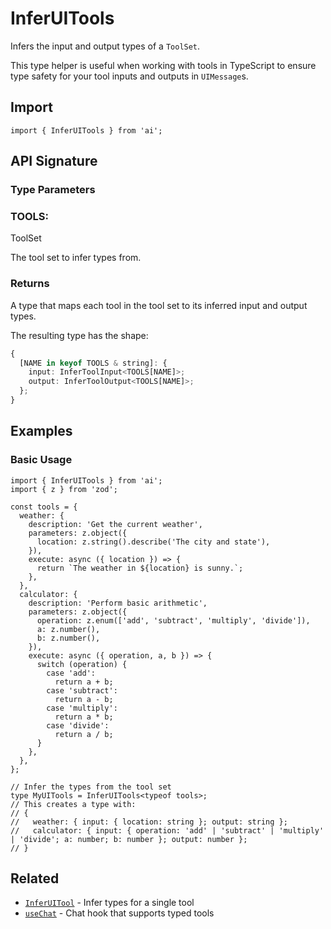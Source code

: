 # InferUITools

Infers the input and output types of a `ToolSet`.

This type helper is useful when working with tools in TypeScript to ensure type safety for your tool inputs and outputs in `UIMessage`s.

## Import

```tsx
import { InferUITools } from 'ai';
```

## API Signature

### Type Parameters

### TOOLS:

ToolSet

The tool set to infer types from.

### Returns

A type that maps each tool in the tool set to its inferred input and output types.

The resulting type has the shape:

```typescript
{
  [NAME in keyof TOOLS & string]: {
    input: InferToolInput<TOOLS[NAME]>;
    output: InferToolOutput<TOOLS[NAME]>;
  };
}
```

## Examples

### Basic Usage

```tsx
import { InferUITools } from 'ai';
import { z } from 'zod';

const tools = {
  weather: {
    description: 'Get the current weather',
    parameters: z.object({
      location: z.string().describe('The city and state'),
    }),
    execute: async ({ location }) => {
      return `The weather in ${location} is sunny.`;
    },
  },
  calculator: {
    description: 'Perform basic arithmetic',
    parameters: z.object({
      operation: z.enum(['add', 'subtract', 'multiply', 'divide']),
      a: z.number(),
      b: z.number(),
    }),
    execute: async ({ operation, a, b }) => {
      switch (operation) {
        case 'add':
          return a + b;
        case 'subtract':
          return a - b;
        case 'multiply':
          return a * b;
        case 'divide':
          return a / b;
      }
    },
  },
};

// Infer the types from the tool set
type MyUITools = InferUITools<typeof tools>;
// This creates a type with:
// {
//   weather: { input: { location: string }; output: string };
//   calculator: { input: { operation: 'add' | 'subtract' | 'multiply' | 'divide'; a: number; b: number }; output: number };
// }
```

## Related

- [`InferUITool`](infer-ui-tool.md) - Infer types for a single tool
- [`useChat`](use-chat.md) - Chat hook that supports typed tools

